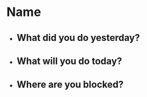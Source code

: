 # **Name**

* ## What did you do yesterday?
  
* ## What will you do today?

* ## Where are you blocked?
